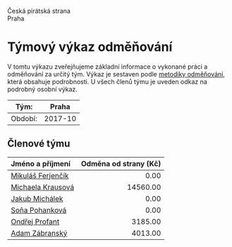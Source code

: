Česká pirátská strana  
Praha

Týmový výkaz odměňování
===========================

V tomtu výkazu zveřejňujeme základní informace o vykonané práci a odměňování
za určitý tým. Výkaz je sestaven podle [metodiky odměňování][metodika],
která obsahuje podrobnosti. U všech členů týmu je uveden odkaz na podrobný osobní výkaz.

Tým:                     | Praha
-----------------------  | --------------------
Období:                  | 2017-10

Členové týmu
--------------

| Jméno a příjmení                        |   Odměna od strany (Kč) |
|:----------------------------------------|------------------------:|
| [Mikuláš Ferjenčík](mikulas-ferjencik/) |                    0.00 |
| [Michaela Krausová](michaela-krausova/) |                14560.00 |
| [Jakub Michálek](jakub-michalek/)       |                    0.00 |
| [Soňa Pohanková](sona-pohankova/)       |                    0.00 |
| [Ondřej Profant](ondrej-profant/)       |                 3185.00 |
| [Adam Zábranský](adam-zabransky/)       |                 4013.00 |


[metodika]: https://redmine.pirati.cz/projects/po/wiki/Odmenovani
